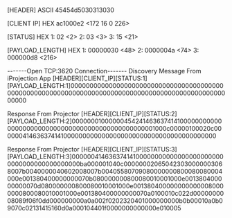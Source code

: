 [HEADER] ASCII
45454d5030313030 <EEMP0100>

[CLIENT IP] HEX
ac1000e2 <172 16 0 226>

[STATUS] HEX
1: 02 <2>
2: 03 <3>
3: 15 <21>

[PAYLOAD_LENGTH] HEX
1: 00000030 <48>
2: 0000004a <74>
3: 000000d8 <216>

-------Open TCP:3620 Connection-------
Discovery Message From iProjection App
[HEADER][CLIENT_IP][STATUS:1][PAYLOAD_LENGTH:1]000000000000000000000000000000000000000000000000000000000000000000000000000000000000000000000000000000

Response From Projector
[HEADER][CLIENT_IP][STATUS:2][PAYLOAD_LENGTH:2]00000001000000454241463637414100000000000000000000000000000000000000000000000001000c00000100020c0000004146363741410000000000000000000000000000000000000000

Response From Projector
[HEADER][CLIENT_IP][STATUS:3][PAYLOAD_LENGTH:3]000000414636374141000000000000000000000000000000000000000000ba000001040c000000020650423030000003068007b0040000040602008007b00405580709080000000800080080004000e001380400000000070b080000000800080010001000e001380400000000070d080000000800080010001000e0013804000000000000080000000800080010001000e001380400000000070a0100010c022d0000000008089f06f0dd000000000a0a002f0202320401000000000b0b00010a0b09070c02131415160d0a000104401f0000000000000e010005

